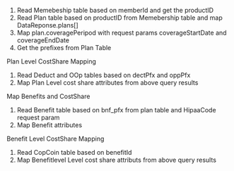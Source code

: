1) Read Memebeship table based on memberId and get the productID
2) Read Plan table based on productID from Memebership table and map DataReponse.plans[]
3) Map plan.coveragePeripod with request params coverageStartDate and coverageEndDate
2) Get the prefixes from Plan Table

Plan Level CostShare Mapping

1) Read Deduct and OOp tables based on dectPfx and oppPfx
2) Map Plan Level cost share attributes from above query results 

Map Benefits and CostShare

1) Read Benefit table based on bnf_pfx from plan table and HipaaCode request param
2) Map Benefit attributes

Benefit Level CostShare Mapping

1) Read CopCoin table based on benefitId 
2) Map Benefitlevel Level cost share attributs from above query results 